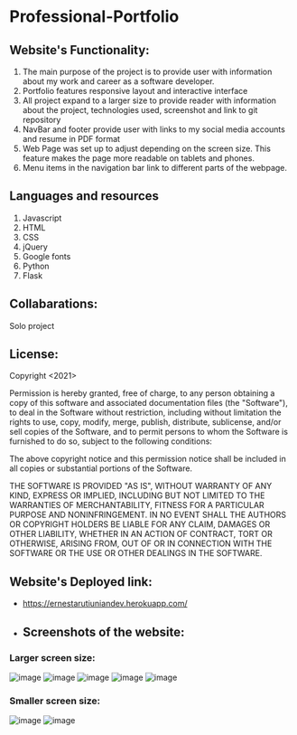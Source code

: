 # Professional-Portfolio

## Website's Functionality:
 1. The main purpose of the project is to provide user with information about my work and career as a software developer.
 2. Portfolio features responsive layout and interactive interface
 3. All project expand to a larger size to provide reader with information about the project, technologies used, screenshot and link to git repository
 4. NavBar and footer provide user with links to my social media accounts and resume in PDF format
 5. Web Page was set up to adjust depending on the screen size. This feature makes the page more readable on tablets and phones.
 6. Menu items in the navigation bar link to different parts of the webpage.

## Languages and resources
1. Javascript
2. HTML
3. CSS
4. jQuery
6. Google fonts
7. Python
8. Flask
## Collabarations:
Solo project
## License:
Copyright <2021> <Ernest Arutiunian>

Permission is hereby granted, free of charge, to any person obtaining a copy of this software and associated documentation files (the "Software"), to deal in the Software without restriction, including without limitation the rights to use, copy, modify, merge, publish, distribute, sublicense, and/or sell copies of the Software, and to permit persons to whom the Software is furnished to do so, subject to the following conditions:

The above copyright notice and this permission notice shall be included in all copies or substantial portions of the Software.

THE SOFTWARE IS PROVIDED "AS IS", WITHOUT WARRANTY OF ANY KIND, EXPRESS OR IMPLIED, INCLUDING BUT NOT LIMITED TO THE WARRANTIES OF MERCHANTABILITY, FITNESS FOR A PARTICULAR PURPOSE AND NONINFRINGEMENT. IN NO EVENT SHALL THE AUTHORS OR COPYRIGHT HOLDERS BE LIABLE FOR ANY CLAIM, DAMAGES OR OTHER LIABILITY, WHETHER IN AN ACTION OF CONTRACT, TORT OR OTHERWISE, ARISING FROM, OUT OF OR IN CONNECTION WITH THE SOFTWARE OR THE USE OR OTHER DEALINGS IN THE SOFTWARE.
 
## Website's Deployed link:
* https://ernestarutiuniandev.herokuapp.com/
 
 
 -  ## Screenshots of the website:
  ### Larger screen size:
![image](https://user-images.githubusercontent.com/82740498/120910083-cbdb6f00-c649-11eb-8252-39caaa49cc98.png)
![image](https://user-images.githubusercontent.com/82740498/120910094-da298b00-c649-11eb-857e-66ab4598e3d2.png)
![image](https://user-images.githubusercontent.com/82740498/120910097-e31a5c80-c649-11eb-8d55-799f0fa24953.png)
![image](https://user-images.githubusercontent.com/82740498/120910108-edd4f180-c649-11eb-9ab1-0da14e0eeaa2.png)
![image](https://user-images.githubusercontent.com/82740498/120910123-24ab0780-c64a-11eb-9f9a-9104c81cd077.png)

  ### Smaller screen size:
 ![image](https://user-images.githubusercontent.com/82740498/120910131-4b693e00-c64a-11eb-8b8e-a1d583f3df22.png)
![image](https://user-images.githubusercontent.com/82740498/120910139-591ec380-c64a-11eb-9ddb-3e73d96aeee6.png)


 


